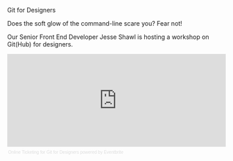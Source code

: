 Git for Designers

Does the soft glow of the command-line scare you? Fear not!

Our Senior Front End Developer Jesse Shawl is hosting a workshop on Git(Hub) for designers.

<div style="width:100%; text-align:left;" >
<iframe  src="http://www.eventbrite.com/tickets-external?eid=9441386441" frameborder="0" height="214" width="100%" vspace="0" hspace="0" marginheight="5" marginwidth="5" scrolling="auto" allowtransparency="true">&nbsp;</iframe>
<div style="font-family:Helvetica, Arial; font-size:10px; padding:5px 0 5px; margin:2px; width:100%; text-align:left;" >
<a style="color:#ddd; text-decoration:none;" target="_blank" href="http://www.eventbrite.com/r/etckt">Online Ticketing</a>
<span style="color:#ddd;"> for </span>
<a style="color:#ddd; text-decoration:none;" target="_blank" href="https://git-for-designers.eventbrite.com/?ref=etckt">Git for Designers</a> <span style="color:#ddd;">powered by</span> <a style="color:#ddd; text-decoration:none;" target="_blank" href="http://www.eventbrite.com?ref=etckt">Eventbrite</a></div></div>

